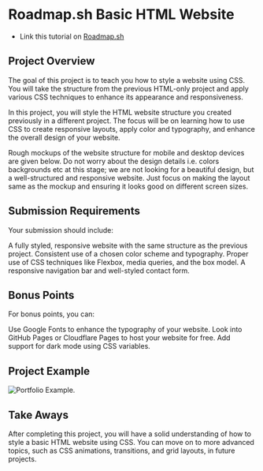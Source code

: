 # Roadmap.sh Basic HTML Website
- Link this tutorial on [Roadmap.sh](https://roadmap.sh/projects/basic-html-website)

## Project Overview
The goal of this project is to teach you how to style a website using CSS. You will take the structure from the previous HTML-only project and apply various CSS techniques to enhance its appearance and responsiveness.

In this project, you will style the HTML website structure you created previously in a different project. The focus will be on learning how to use CSS to create responsive layouts, apply color and typography, and enhance the overall design of your website.

Rough mockups of the website structure for mobile and desktop devices are given below. Do not worry about the design details i.e. colors backgrounds etc at this stage; we are not looking for a beautiful design, but a well-structured and responsive website. Just focus on making the layout same as the mockup and ensuring it looks good on different screen sizes.

## Submission Requirements
Your submission should include:

A fully styled, responsive website with the same structure as the previous project.
Consistent use of a chosen color scheme and typography.
Proper use of CSS techniques like Flexbox, media queries, and the box model.
A responsive navigation bar and well-styled contact form.

## Bonus Points
For bonus points, you can:

Use Google Fonts to enhance the typography of your website.
Look into GitHub Pages or Cloudflare Pages to host your website for free.
Add support for dark mode using CSS variables.


## Project Example 
 ![Portfolio Example.](https://assets.roadmap.sh/guest/portfolio-template-xdhki.png)


## Take Aways 
 After completing this project, you will have a solid understanding of how to style a basic HTML website using CSS. You can move on to more advanced topics, such as CSS animations, transitions, and grid layouts, in future projects.
